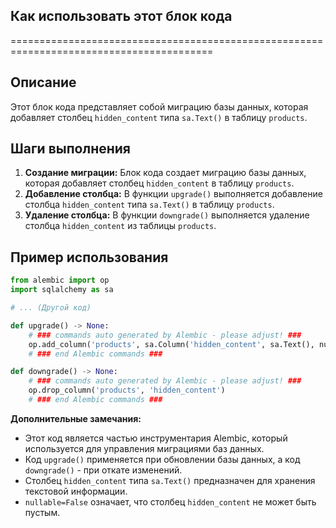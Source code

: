 ## Как использовать этот блок кода
=========================================================================================

Описание
-------------------------
Этот блок кода представляет собой миграцию базы данных, которая добавляет столбец `hidden_content` типа `sa.Text()` в таблицу `products`. 

Шаги выполнения
-------------------------
1. **Создание миграции:** Блок кода создает миграцию базы данных, которая добавляет столбец `hidden_content` в таблицу `products`.
2. **Добавление столбца:** В функции `upgrade()` выполняется добавление столбца `hidden_content` типа `sa.Text()` в таблицу `products`. 
3. **Удаление столбца:** В функции `downgrade()` выполняется удаление столбца `hidden_content` из таблицы `products`.

Пример использования
-------------------------
```python
from alembic import op
import sqlalchemy as sa

# ... (Другой код)

def upgrade() -> None:
    # ### commands auto generated by Alembic - please adjust! ###
    op.add_column('products', sa.Column('hidden_content', sa.Text(), nullable=False))
    # ### end Alembic commands ###

def downgrade() -> None:
    # ### commands auto generated by Alembic - please adjust! ###
    op.drop_column('products', 'hidden_content')
    # ### end Alembic commands ###
```

**Дополнительные замечания:**

- Этот код является частью инструментария Alembic, который используется для управления миграциями баз данных. 
- Код `upgrade()` применяется при обновлении базы данных, а код `downgrade()` - при откате изменений. 
- Столбец `hidden_content` типа `sa.Text()` предназначен для хранения текстовой информации. 
- `nullable=False` означает, что столбец `hidden_content` не может быть пустым.